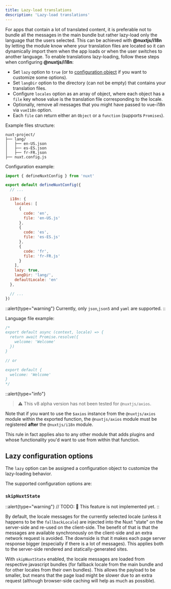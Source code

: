```yaml
---
title: Lazy-load translations
description: 'Lazy-load translations'
---
```


For apps that contain a lot of translated content, it is preferable not to bundle all the messages in the main bundle but rather lazy-load only the language that the users selected.
This can be achieved with **@nuxtjs/i18n** by letting the module know where your translation files are located so it can dynamically import them when the app loads or when the user switches to another language.
To enable translations lazy-loading, follow these steps when configuring **@nuxtjs/i18n**:

- Set `lazy` option to `true` (or to [configuration object](#lazy-configuration-options) if you want to customize some options).
- Set `langDir` option to the directory (can not be empty) that contains your translation files.
- Configure `locales` option as an array of object, where each object has a `file` key whose value is the translation file corresponding to the locale.
- Optionally, remove all messages that you might have passed to vue-i18n via `vueI18n` option.
- Each `file` can return either an `Object` or a `function` (supports `Promises`).

Example files structure:

```
nuxt-project/
├── lang/
│   ├── en-US.json
│   ├── es-ES.json
│   ├── fr-FR.json
├── nuxt.config.js
```

Configuration example:

```js {}[nuxt.config.js]
import { defineNuxtConfig } from 'nuxt'

export default defineNuxtConfig({
  // ...

  i18n: {
    locales: [
      {
        code: 'en',
        file: 'en-US.js'
      },
      {
        code: 'es',
        file: 'es-ES.js'
      },
      {
        code: 'fr',
        file: 'fr-FR.js'
      }
    ],
    lazy: true,
    langDir: 'lang/',
    defaultLocale: 'en'
  },

  // ...
})
```

::alert{type="warning"}
Currently, only `json`,`json5` and `yaml` are supported.
::

Language file example:

```js {}[lang/en-US.js]
/*
export default async (context, locale) => {
  return await Promise.resolve({
    welcome: 'Welcome'
  })
}

// or

export default {
  welcome: 'Welcome'
}
*/
```

::alert{type="info"}
> ⚠️ This v8 alpha version has not been tested for `@nuxtjs/axios`.

Note that if you want to use the `$axios` instance from the `@nuxtjs/axios` module within the exported function, the `@nuxtjs/axios` module must be registered **after** the `@nuxtjs/i18n` module.

This rule in fact applies also to any other module that adds plugins and whose functionality you'd want to use from within that function.
</alert>

## Lazy configuration options

The `lazy` option can be assigned a configuration object to customize the lazy-loading behavior.

The supported configuration options are:

### `skipNuxtState`

::alert{type="warning"}
// TODO:
🚧 This feature is not implemented yet.
::

By default, the locale messages for the currently selected locale (unless it happens to be the `fallbackLocale`) are injected into the Nuxt "state" on the server-side and re-used on the client-side. The benefit of that is that the messages are available synchronously on the client-side and an extra network request is avoided. The downside is that it makes each page server response bigger (especially if there is a lot of messages). This applies both to the server-side rendered and statically-generated sites.

With `skipNuxtState` enabled, the locale messages are loaded from respective javascript bundles (for fallback locale from the main bundle and for other locales from their own bundles). This allows the payload to be smaller, but means that the page load might be slower due to an extra request (although browser-side caching will help as much as possible).
